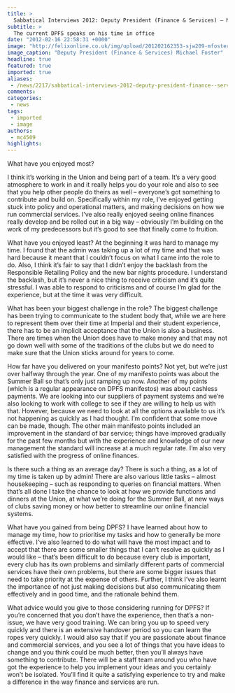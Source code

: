 ```yaml
---
title: >
  Sabbatical Interviews 2012: Deputy President (Finance & Services) – Michael Foster
subtitle: >
  The current DPFS speaks on his time in office
date: "2012-02-16 22:58:31 +0000"
image: "http://felixonline.co.uk/img/upload/201202162353-sjw209-mfoster.jpg"
image_caption: "Deputy President (Finance & Services) Michael Foster"
headline: true
featured: true
imported: true
aliases:
 - /news/2217/sabbatical-interviews-2012-deputy-president-finance--services--michael-foster
comments:
categories:
 - news
tags:
 - imported
 - image
authors:
 - mc4509
highlights:
---
```


What have you enjoyed most?

I think it’s working in the Union and being part of a team. It’s a very good atmosphere to work in and it really helps you do your role and also to see that you help other people do theirs as well – everyone’s got something to contribute and build on. Specifically within my role, I’ve enjoyed getting stuck into policy and operational matters, and making decisions on how we run commercial services. I’ve also really enjoyed seeing online finances really develop and be rolled out in a big way – obviously I’m building on the work of my predecessors but it’s good to see that finally come to fruition.

What have you enjoyed least?
 At the beginning it was hard to manage my time. I found that the admin was taking up a lot of my time and that was hard because it meant that I couldn’t focus on what I came into the role to do. Also, I think it’s fair to say that I didn’t enjoy the backlash from the Responsible Retailing Policy and the new bar nights procedure. I understand the backlash, but it’s never a nice thing to receive criticism and it’s quite stressful. I was able to respond to criticisms and of course I’m glad for the experience, but at the time it was very difficult.

What has been your biggest challenge in the role?
 The biggest challenge has been trying to communicate to the student body that, while we are here to represent them over their time at Imperial and their student experience, there has to be an implicit acceptance that the Union is also a business. There are times when the Union does have to make money and that may not go down well with some of the traditions of the clubs but we do need to make sure that the Union sticks around for years to come.

How far have you delivered on your manifesto points?
 Not yet, but we’re just over halfway through the year. One of my manifesto points was about the Summer Ball so that’s only just ramping up now. Another of my points (which is a regular appearance on DPFS manifestos) was about cashless payments. We are looking into our suppliers of payment systems and we’re also looking to work with college to see if they are willing to help us with that. However, because we need to look at all the options available to us it’s not happening as quickly as I had thought. I’m confident that some move can be made, though. The other main manifesto points included an improvement in the standard of bar service; things have improved gradually for the past few months but with the experience and knowledge of our new management the standard will increase at a much regular rate. I’m also very satisfied with the progress of online finances.

Is there such a thing as an average day?
 There is such a thing, as a lot of my time is taken up by admin! There are also various little tasks – almost housekeeping – such as responding to queries on financial matters. When that’s all done I take the chance to look at how we provide functions and dinners at the Union, at what we’re doing for the Summer Ball, at new ways of clubs saving money or how better to streamline our online financial systems.

What have you gained from being DPFS?
 I have learned about how to manage my time, how to prioritise my tasks and how to generally be more effective. I’ve also learned to do what will have the most impact and to accept that there are some smaller things that I can’t resolve as quickly as I would like – that’s been difficult to do because every club is important, every club has its own problems and similarly different parts of commercial services have their own problems, but there are some bigger issues that need to take priority at the expense of others. Further, I think I’ve also learnt the importance of not just making decisions but also communicating them effectively and in good time, and the rationale behind them.

What advice would you give to those considering running for DPFS?
 If you’re concerned that you don’t have the experience, then that’s a non-issue, we have very good training. We can bring you up to speed very quickly and there is an extensive handover period so you can learn the ropes very quickly. I would also say that if you are passionate about finance and commercial services, and you see a lot of things that you have ideas to change and you think could be much better, then you’ll always have something to contribute. There will be a staff team around you who have got the experience to help you implement your ideas and you certainly won’t be isolated. You’ll find it quite a satisfying experience to try and make a difference in the way finance and services are run.
